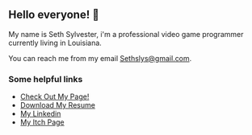## Hello everyone! 👋
My name is Seth Sylvester, i'm a professional video game programmer currently living in Louisiana. 

You can reach me from my email Sethslys@gmail.com.

### Some helpful links

* [Check Out My Page!](https://sethsylvester.github.io/)
* [Download My Resume](https://github.com/SethSylvester/SethSylvester.github.io/raw/main/Resume.pdf)
* [My Linkedin](https://www.linkedin.com/in/seth-sylvester/)
* [My Itch Page](https://sethsylvester.itch.io/)

<!--
**SethSylvester/SethSylvester** is a ✨ _special_ ✨ repository because its `README.md` (this file) appears on your GitHub profile.

Here are some ideas to get you started:

- 🔭 I’m currently working on ...
- 🌱 I’m currently learning ...
- 👯 I’m looking to collaborate on ...
- 🤔 I’m looking for help with ...
- 💬 Ask me about ...
- 📫 How to reach me: ...
- 😄 Pronouns: ...
- ⚡ Fun fact: ...
-->
